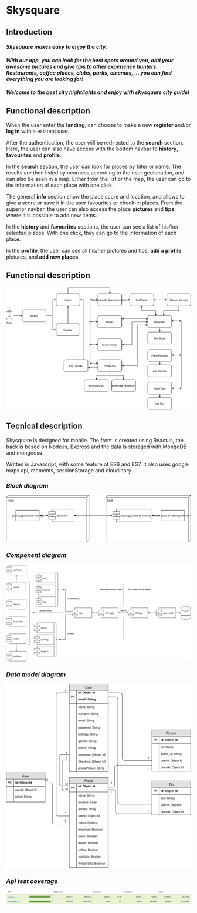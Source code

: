 # **Skysquare**

## **Introduction**

#### *Skysquare makes easy to enjoy the city.* 
#### *With our app, you can look for the best spots around you, add your awesome pictures and give tips to other experience hunters. Restaurants, coffee places, clubs, parks, cinemas, ...   you can find everything you are looking for!*
#### *Welcome to the best city hightlights and enjoy with skysquare city guide!*

## **Functional description**

When the user enter the **landing**, can choose to make a new **register** and/or **log in** with a existent user.

After the authentication, the user will be redirected to the **search** section. Here, the user can also have access with the bottom navbar to **history**, **favourites** and **profile**. 

In the **search** section, the user can look for places by filter or name. The results are then listed by nearness according to the user geolocation, and can also be seen in a map. Either from the list or the map, the user can go to the information of each place with one click. 

The general **info** section show the place score and location, and allows to give a score or save it in the user favourites or check-in places. From the superior navbar, the user can also access the place **pictures** and **tips**, where it is possible to add new items. 

In the **history** and **favourites** sections, the user can see a list of his/her selected places. With one click, they can go to the information of each place.

In the **profile**, the user can see all his/her pictures and tips, **add a profile** pictures, and **add new places**.


## **Functional description**

![Flow diagram](./images/flow-diagram.svg "Flow diagram")


## **Tecnical description**

Skysquare is designed for mobile. The front is created using ReactJs, the back is based on NodeJs, Express and the data is storaged with MongoDB and mongoose.

Written in Javascript, with some feature of ES6 and ES7. It also uses google maps api, moments, sessionStorage and cloudinary.


### *Block diagram*
![Block](./images/block-diagram.svg "Block diagram")

### *Component diagram*
![Component](images/component-diagram.svg "Component diagram")

### *Data model diagram*
![data model](./images/data-model-diagram.svg)


### *Api test coverage*
![data model](./images/api-coverage.png)



